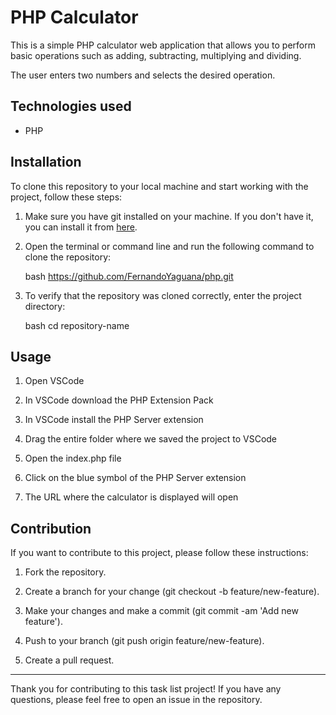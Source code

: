 # PHP Calculator

This is a simple PHP calculator web application that allows you to perform basic operations such as adding, subtracting, multiplying and dividing.

The user enters two numbers and selects the desired operation.

## Technologies used

- PHP

## Installation

To clone this repository to your local machine and start working with the project, follow these steps:

1. Make sure you have git installed on your machine. If you don't have it, you can install it from [here](https://git-scm.com/).

2. Open the terminal or command line and run the following command to clone the repository:

    bash
    https://github.com/FernandoYaguana/php.git
   
3. To verify that the repository was cloned correctly, enter the project directory:
   
    bash
    cd repository-name
    
## Usage

1. Open VSCode

2. In VSCode download the PHP Extension Pack

3. In VSCode install the PHP Server extension

4. Drag the entire folder where we saved the project to VSCode

5. Open the index.php file

6. Click on the blue symbol of the PHP Server extension

7. The URL where the calculator is displayed will open

## Contribution

If you want to contribute to this project, please follow these instructions:

1. Fork the repository.
   
2. Create a branch for your change (git checkout -b feature/new-feature).
   
3. Make your changes and make a commit (git commit -am 'Add new feature').
   
4. Push to your branch (git push origin feature/new-feature).
   
5. Create a pull request.

---

Thank you for contributing to this task list project! If you have any questions, please feel free to open an issue in the repository.
